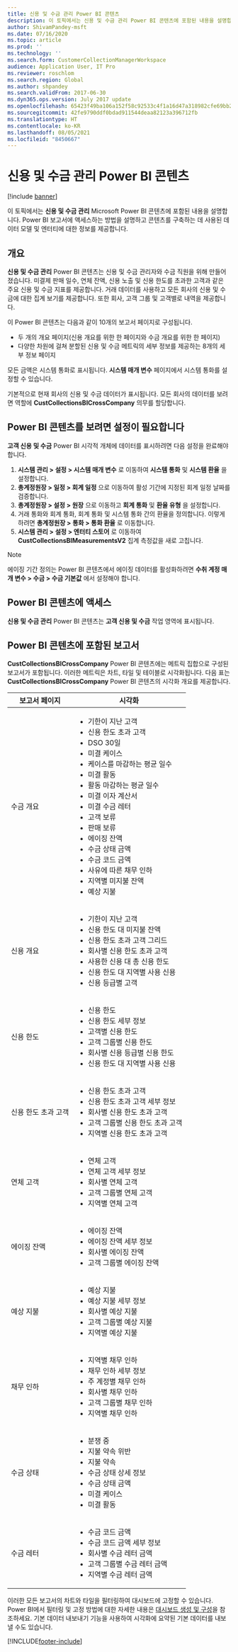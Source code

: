 ```yaml
---
title: 신용 및 수금 관리 Power BI 콘텐츠
description: 이 토픽에서는 신용 및 수금 관리 Power BI 콘텐츠에 포함된 내용을 설명합니다. Power BI 보고서에 액세스하는 방법을 설명하고 콘텐츠를 구축하는 데 사용되는 데이터 모델 및 엔터티에 대한 정보를 제공합니다.
author: ShivamPandey-msft
ms.date: 07/16/2020
ms.topic: article
ms.prod: ''
ms.technology: ''
ms.search.form: CustomerCollectionManagerWorkspace
audience: Application User, IT Pro
ms.reviewer: roschlom
ms.search.region: Global
ms.author: shpandey
ms.search.validFrom: 2017-06-30
ms.dyn365.ops.version: July 2017 update
ms.openlocfilehash: 65423f49ba106a152f58c92533c4f1a16d47a318982cfe69bb23f9091fa09846
ms.sourcegitcommit: 42fe9790ddf0bdad911544deaa82123a396712fb
ms.translationtype: HT
ms.contentlocale: ko-KR
ms.lasthandoff: 08/05/2021
ms.locfileid: "8450667"
---
```

# <a name="credit-and-collections-management-power-bi-content"></a>신용 및 수금 관리 Power BI 콘텐츠

[!include [banner](../includes/banner.md)]

이 토픽에서는 **신용 및 수금 관리** Microsoft Power BI 콘텐츠에 포함된 내용을 설명합니다. Power BI 보고서에 액세스하는 방법을 설명하고 콘텐츠를 구축하는 데 사용된 데이터 모델 및 엔터티에 대한 정보를 제공합니다.

## <a name="overview"></a>개요

**신용 및 수금 관리** Power BI 콘텐츠는 신용 및 수금 관리자와 수금 직원을 위해 만들어졌습니다. 미결제 판매 일수, 연체 잔액, 신용 노출 및 신용 한도를 초과한 고객과 같은 주요 신용 및 수금 지표를 제공합니다. 거래 데이터를 사용하고 모든 회사의 신용 및 수금에 대한 집계 보기를 제공합니다. 또한 회사, 고객 그룹 및 고객별로 내역을 제공합니다.

이 Power BI 콘텐츠는 다음과 같이 10개의 보고서 페이지로 구성됩니다.

- 두 개의 개요 페이지(신용 개요를 위한 한 페이지와 수금 개요를 위한 한 페이지)
- 다양한 차원에 걸쳐 분할된 신용 및 수금 메트릭의 세부 정보를 제공하는 8개의 세부 정보 페이지

모든 금액은 시스템 통화로 표시됩니다. **시스템 매개 변수** 페이지에서 시스템 통화를 설정할 수 있습니다.

기본적으로 현재 회사의 신용 및 수금 데이터가 표시됩니다. 모든 회사의 데이터를 보려면 역할에 **CustCollectionsBICrossCompany** 의무를 할당합니다.

## <a name="setup-needed-to-view-power-bi-content"></a>Power BI 콘텐츠를 보려면 설정이 필요합니다

**고객 신용 및 수금** Power BI 시각적 개체에 데이터를 표시하려면 다음 설정을 완료해야 합니다.

1. **시스템 관리 > 설정 > 시스템 매개 변수** 로 이동하여 **시스템 통화** 및 **시스템 환율** 을 설정합니다.
2. **총계정원장 > 일정 > 회계 일정** 으로 이동하여 활성 기간에 지정된 회계 일정 날짜를 검증합니다.
3. **총계정원장 > 설정 > 원장** 으로 이동하고 **회계 통화** 및 **환율 유형** 을 설정합니다.
4. 거래 통화와 회계 통화, 회계 통화 및 시스템 통화 간의 환율을 정의합니다. 이렇게 하려면 **총계정원장 > 통화 > 통화 환율** 로 이동합니다.
5. **시스템 관리 > 설정 > 엔터티 스토어** 로 이동하여 **CustCollectionsBIMeasurementsV2** 집계 측정값을 새로 고칩니다.

>[!NOTE] 
> 에이징 기간 정의는 Power BI 콘텐츠에서 에이징 데이터를 활성화하려면 **수취 계정 매개 변수 > 수금 > 수금 기본값** 에서 설정해야 합니다.

## <a name="accessing-the-power-bi-content"></a>Power BI 콘텐츠에 액세스

**신용 및 수금 관리** Power BI 콘텐츠는 **고객 신용 및 수금** 작업 영역에 표시됩니다.

## <a name="reports-that-are-included-in-the-power-bi-content"></a>Power BI 콘텐츠에 포함된 보고서

**CustCollectionsBICrossCompany** Power BI 콘텐츠에는 메트릭 집합으로 구성된 보고서가 포함됩니다. 이러한 메트릭은 차트, 타일 및 테이블로 시각화됩니다. 다음 표는 **CustCollectionsBICrossCompany** Power BI 콘텐츠의 시각화 개요를 제공합니다.

| 보고서 페이지                 | 시각화 |
|-----------------------------|---------------|
| 수금 개요        | <ul><li>기한이 지난 고객</li><li>신용 한도 초과 고객</li><li>DSO 30일</li><li>미결 케이스</li><li>케이스를 마감하는 평균 일수</li><li>미결 활동</li><li>활동 마감하는 평균 일수</li><li>미결 이자 계산서</li><li>미결 수금 레터</li><li>고객 보류</li><li>판매 보류</li><li>에이징 잔액</li><li>수금 상태 금액</li><li>수금 코드 금액</li><li>사유에 따른 채무 인하</li><li>지역별 미지불 잔액</li><li>예상 지불</li></ul> |
| 신용 개요             | <ul><li>기한이 지난 고객</li><li>신용 한도 대 미지불 잔액</li><li>신용 한도 초과 고객 그리드</li><li>회사별 신용 한도 초과 고객</li><li>사용한 신용 대 총 신용 한도</li><li>신용 한도 대 지역별 사용 신용</li><li>신용 등급별 고객</li></ul> |
| 신용 한도                | <ul><li>신용 한도</li><li>신용 한도 세부 정보</li><li>고객별 신용 한도</li><li>고객 그룹별 신용 한도</li><li>회사별 신용 등급별 신용 한도</li><li>신용 한도 대 지역별 사용 신용</li></ul> |
| 신용 한도 초과 고객 | <ul><li>신용 한도 초과 고객</li><li>신용 한도 초과 고객 세부 정보</li><li>회사별 신용 한도 초과 고객</li><li>고객 그룹별 신용 한도 초과 고객</li><li>지역별 신용 한도 초과 고객</li></ul> |
| 연체 고객          | <ul><li>연체 고객</li><li>연체 고객 세부 정보</li><li>회사별 연체 고객</li><li>고객 그룹별 연체 고객</li><li>지역별 연체 고객</li></ul> |
| 에이징 잔액               | <ul><li>에이징 잔액</li><li>에이징 잔액 세부 정보</li><li>회사별 에이징 잔액</li><li>고객 그룹별 에이징 잔액</li></ul> |
| 예상 지불           | <ul><li>예상 지불</li><li>예상 지불 세부 정보</li><li>회사별 예상 지불</li><li>고객 그룹별 예상 지불</li><li>지역별 예상 지불</li></ul> |
| 채무 인하                  | <ul><li>지역별 채무 인하</li><li>채무 인하 세부 정보</li><li>주 계정별 채무 인하</li><li>회사별 채무 인하</li><li>고객 그룹별 채무 인하</li><li>지역별 채무 인하</li></ul> |
| 수금 상태          | <ul><li>분쟁 중</li><li>지불 약속 위반</li><li>지불 약속</li><li>수금 상태 상세 정보</li><li>수금 상태 금액</li><li>미결 케이스</li><li>미결 활동</li></ul> |
| 수금 레터         | <ul><li>수금 코드 금액</li><li>수금 코드 금액 세부 정보</li><li>회사별 수금 레터 금액</li><li>고객 그룹별 수금 레터 금액</li><li>지역별 수금 레터 금액</li></ul> |

이러한 모든 보고서의 차트와 타일을 필터링하여 대시보드에 고정할 수 있습니다. Power BI에서 필터링 및 고정 방법에 대한 자세한 내용은 [대시보드 생성 및 구성](https://powerbi.microsoft.com/guided-learning/powerbi-learning-4-2-create-configure-dashboards/)을 참조하세요. 기본 데이터 내보내기 기능을 사용하여 시각화에 요약된 기본 데이터를 내보낼 수도 있습니다.


[!INCLUDE[footer-include](../../includes/footer-banner.md)]